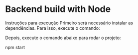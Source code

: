 # Backend build with Node

Instruções para execução
Primeiro será necessário instalar as dependências. Para isso, execute o comando:

Depois, execute o comando abaixo para rodar o projeto:

npm start

